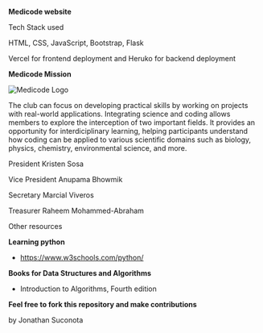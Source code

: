 **Medicode website** 

Tech Stack used 

HTML, CSS, JavaScript, Bootstrap, Flask

Vercel for frontend deployment and 
Heruko for backend deployment


**Medicode Mission**


![Medicode Logo]()

The club can focus on developing practical skills by working on projects with real-world applications. Integrating science and coding allows members to explore the interception of two important fields. It provides an opportunity for interdiciplinary learning, helping participants understand how coding can be applied to various scientific domains such as biology, physics, chemistry, environmental science, and more. 

President 
Kristen Sosa

Vice President 
Anupama Bhowmik

Secretary
Marcial Viveros

Treasurer
Raheem Mohammed-Abraham 

Other resources

**Learning python**
- https://www.w3schools.com/python/

**Books for Data Structures and Algorithms**
- Introduction to Algorithms, Fourth edition 



**Feel free to fork this repository and make contributions**



by Jonathan Suconota 